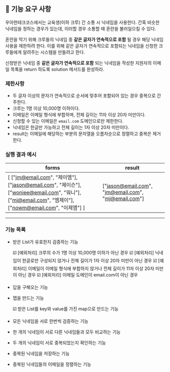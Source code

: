 ## 🚀 기능 요구 사항

우아한테크코스에서는 교육생(이하 크루) 간 소통 시 닉네임을 사용한다. 간혹 비슷한 닉네임을 정하는 경우가 있는데, 이러할 경우 소통할 때 혼란을 불러일으킬 수 있다.

혼란을 막기 위해 크루들의 닉네임 중 **같은 글자가 연속적으로 포함** 될 경우 해당 닉네임 사용을 제한하려 한다. 이를 위해 같은 글자가 연속적으로 포함되는 닉네임을 신청한 크루들에게 알려주는 시스템을 만들려고 한다.


신청받은 닉네임 중 **같은 글자가 연속적으로 포함** 되는 닉네임을 작성한 지원자의 이메일 목록을 return 하도록 solution 메서드를 완성하라.

### 제한사항

- 두 글자 이상의 문자가 연속적으로 순서에 맞추어 포함되어 있는 경우 중복으로 간주한다.
- 크루는 1명 이상 10,000명 이하이다.
- 이메일은 이메일 형식에 부합하며, 전체 길이는 11자 이상 20자 미만이다.
- 신청할 수 있는 이메일은 `email.com` 도메인으로만 제한한다.
- 닉네임은 한글만 가능하고 전체 길이는 1자 이상 20자 미만이다.
- result는 이메일에 해당하는 부분의 문자열을 오름차순으로 정렬하고 중복은 제거한다.

### 실행 결과 예시

| forms | result |
| --- | --- |
| [ ["jm@email.com", "제이엠"], ["jason@email.com", "제이슨"], ["woniee@email.com", "워니"], ["mj@email.com", "엠제이"], ["nowm@email.com", "이제엠"] ] | ["jason@email.com", "jm@email.com", "mj@email.com"] |

---

### ****기능 목록****

- 받은 List가 유효한지 검증하는 기능

  ☑️ [예외처리] 크루의 수가 1명 이상 10,000명 이하가 아닌 경우
  ☑️ [예외처리] 닉네임이 한글로만 구성되지 않거나 전체 길이가 1자 이상 20자 미만이 아닌 경우
  ☑️ [예외처리] 이메일이 이메일 형식에 부합하지 않거나 전체 길이가 11자 이상 20자 미만이 아닌 경우
  ☑️ [예외처리] 이메일 도메인이 email.com이 아닌 경우

- 답을 구해오는 기능

- 맵을 만드는 기능

  ☑️ 받은 List를 key와 value를 가진 map으로 만드는 기능

- 모든 닉네임을 서로 한번씩 검증하는 기능
- 한 개의 닉네임이 서로 다른 닉네임들과 모두 비교하는 기능
- 두 개의 닉네임이 서로 중복되었는지 확인하는 기능
- 중복된 닉네임을 저장하는 기능
- 중복된 닉네임들의 이메일을 정렬하는 기능